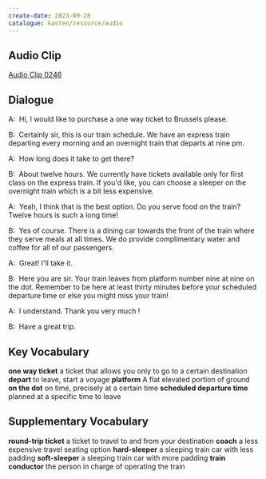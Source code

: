 ```yaml
---
create-date: 2023-09-28
catalogue: kasten/resource/audio
---
```


## Audio Clip
[Audio Clip 0246](https://archive.org/download/englishpod_all/englishpod_0246dg.mp3)

## Dialogue
A:  Hi, I would like to purchase a one way ticket to Brussels please. 

B:  Certainly sir, this is our train schedule. We have an express train departing every morning and an overnight train that departs at nine pm. 

A:  How long does it take to get there? 

B:  About twelve hours. We currently have tickets available only for first class on the express train. If you'd like, you can choose a sleeper on the overnight train which is a bit less expensive. 

A:  Yeah, I think that is the best option. Do you serve food on the train? Twelve hours is such a long time! 

B:  Yes of course. There is a dining car towards the front of the train where they serve meals at all times. We do provide complimentary water and coffee for all of our passengers. 

A:  Great! I'll take it. 

B:  Here you are sir. Your train leaves from platform number nine at nine on the dot. Remember to be here at least thirty minutes before your scheduled departure time or else you might miss your train! 

A:  I understand. Thank you very much ! 

B:  Have a great trip. 

## Key Vocabulary
**one way ticket**                a ticket that allows you only to go to a certain destination
**depart**                        to leave, start a voyage
**platform**                      A flat elevated portion of ground
**on the dot**                    on time, precisely at a certain time
**scheduled departure time**      planned at a specific time to leave

## Supplementary Vocabulary
**round-trip ticket**      a ticket to travel to and from your destination
**coach**                  a less expensive travel seating option
**hard-sleeper**           a sleeping train car with less padding
**soft-sleeper**           a sleeping train car with more padding
**train conductor**        the person in charge of operating the train
